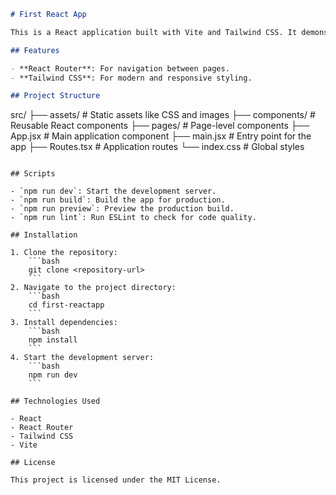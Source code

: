 ```md
# First React App

This is a React application built with Vite and Tailwind CSS. It demonstrates the use of React components, routing, and styling with Tailwind.

## Features

- **React Router**: For navigation between pages.
- **Tailwind CSS**: For modern and responsive styling.

## Project Structure

```
src/
├── assets/         # Static assets like CSS and images
├── components/     # Reusable React components
├── pages/          # Page-level components
├── App.jsx         # Main application component
├── main.jsx        # Entry point for the app
├── Routes.tsx      # Application routes
└── index.css       # Global styles
```

## Scripts

- `npm run dev`: Start the development server.
- `npm run build`: Build the app for production.
- `npm run preview`: Preview the production build.
- `npm run lint`: Run ESLint to check for code quality.

## Installation

1. Clone the repository:
    ```bash
    git clone <repository-url>
    ```
2. Navigate to the project directory:
    ```bash
    cd first-reactapp
    ```
3. Install dependencies:
    ```bash
    npm install
    ```
4. Start the development server:
    ```bash
    npm run dev
    ```

## Technologies Used

- React
- React Router
- Tailwind CSS
- Vite

## License

This project is licensed under the MIT License.
```